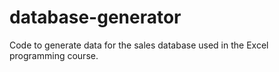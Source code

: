 # database-generator
Code to generate data for the sales database used in the Excel programming course.

